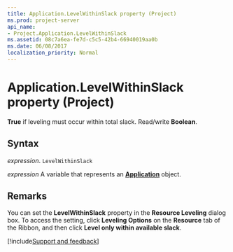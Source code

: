 ```yaml
---
title: Application.LevelWithinSlack property (Project)
ms.prod: project-server
api_name:
- Project.Application.LevelWithinSlack
ms.assetid: 08c7a6ea-fe7d-c5c5-42b4-66940019aa0b
ms.date: 06/08/2017
localization_priority: Normal
---
```



# Application.LevelWithinSlack property (Project)

 **True** if leveling must occur within total slack. Read/write **Boolean**.


## Syntax

_expression_. `LevelWithinSlack`

_expression_ A variable that represents an **[Application](Project.Application.md)** object.


## Remarks

You can set the  **LevelWithinSlack** property in the **Resource Leveling** dialog box. To access the setting, click **Leveling Options** on the **Resource** tab of the Ribbon, and then click **Level only within available slack**.

[!include[Support and feedback](~/includes/feedback-boilerplate.md)]